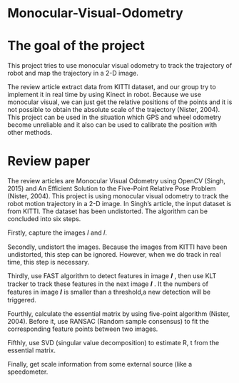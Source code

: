  # Monocular-Visual-Odometry

# The goal of the project
This project tries to use monocular visual odometry to track the trajectory of robot and map the trajectory in a 2-D image.

The review article extract data from KITTI dataset, and our group try to implement it in real time by using Kinect in robot.
Because we use monocular visual, we can just get the relative positions of the points and it is not possible to obtain the absolute scale of the trajectory (Nister, 2004). This project can be used in the situation which GPS and wheel odometry become unreliable and it also can be used to calibrate the position with other methods.

# Review paper
The review articles are Monocular Visual Odometry using OpenCV (Singh, 2015) and An Efficient Solution to the Five-Point Relative Pose Problem (Nister, 2004). This project is using monocular visual odometry to track the robot motion trajectory in a 2-D image. In Singh’s article, the input dataset is from KITTI. The dataset has been undistorted. The algorithm can be concluded into six steps.

Firstly, capture the images 𝐼 and 𝐼.

Secondly, undistort the images. Because the images from KITTI have been undistorted, this step can be ignored. However, when we do track in real time, this step is necessary.

Thirdly, use FAST algorithm to detect features in image 𝑰 , then use KLT tracker to track these features in the next image 𝑰 . It the numbers of features in image 𝑰 is smaller than a threshold,a new detection will be triggered.

Fourthly, calculate the essential matrix by using five-point algorithm (Nister, 2004). Before it, use RANSAC (Random sample consensus) to fit the corresponding feature points between two images.

Fifthly, use SVD (singular value decomposition) to estimate R, t from the essential matrix.

Finally, get scale information from some external source (like a speedometer.

